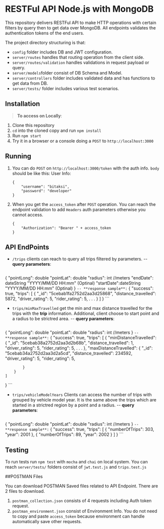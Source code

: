 
# RESTFul API Node.js with MongoDB 


This repository delivers RESTFul API to make HTTP operations with certain filters by query then to get data over MongoDB. All endpoints validates the authentication tokens of the end users.

The project directory structuring is that:
* `config` folder includes DB and JWT configuration.
* `server/routes` handles that routing operation from the client side. 
* `server/routes/validation` handles validations in request payload or query.
* `server/models`folder consist of DB Schema and Model.
* `server/controllers` folder includes validated data and has functions to get data from DB.
* `server/tests/` folder includes various test scenarios.

## Installation
> **To access on Locally**:
1. Clone this repository
2. `cd` into the cloned copy and run `npm install`
3. Run `npm start`
4. Try it in a browser or a console doing a `POST` to `http://localhost:3000`

## Running

1. You can do `POST` on `http://localhost:3000/token` with the auth info. `body` should be like this:
User Info:
    ```
    {
        "username": "bitaksi",
        "password": "developer"
    }
    ```
2. When you get the `access_token` after `POST` operation. You can reach the endpoint validation to add `Headers` auth parameters otherwise you cannot access.
    ```
    {
        "Authorization": "Bearer " + access_token
    }
    ```

## API EndPoints

* `/trips` clients can reach to query all trips filtered by parameters.
-- **query parameters**:
    ```
{
    "pointLong": double
    "pointLat": double
    "radius": int  //meters
    "endDate": dateString "YYYY/MM/DD HH:mm" (Optinal)
    "startDate":dateString "YYYY/MM/DD HH:mm" (Optinal)
}
    ```
	-- **response sample**:
    ```
{
 "success": true,
    "trips": [
        {
            "_id": "5cebab1fa2752d2aa3d25868",
            "distance_travelled": 5872,
            "driver_rating": 5,
            "rider_rating": 5,
			.
			.
			.
        }
    ]
}
    ```
* `trips/minMaxTravelled` get the min and max distance travelled for the trips with the **trip** information. Additional, client choose to start point and a radius to be strictred area.
-- **query parameters**:
    ```
{
    "pointLong": double
    "pointLat": double
    "radius": int  //meters
}
    ```
-- **response sample**:
    ```
{
    "success": true,
    "trips": [
        {
            "minDistanceTravelled": {
                "_id": "5cebab38a2752d2aa3d2b68b",
                "distance_travelled": 1,
                "driver_rating": 5,
                "rider_rating": 5,
				.
				.
				.
            },
            "maxDistanceTravelled": {
                "_id": "5cebab34a2752d2aa3d2a5cd",
                "distance_travelled": 234592,
                "driver_rating": 5,
                "rider_rating": 5,
                
            }
        }
    ]
}
    ```
* `trips/vehicleModelYears` Clients can access the number of trips with grouped by vehicle model year. It is the same above the trips which are started in a strictred region  by a point and a radius.
-- **query parameters**:
    ```
{
    "pointLong": double
    "pointLat": double
    "radius": int   //meters
}
    ```
-- **response sample**:
    ```
{
    "success": true,
    "trips": [
        {
            "numberOfTrips": 303,
            "year": 2001
        },
        {
            "numberOfTrips": 89,
            "year": 2002
        }
    ]
}
    ```

## Testing

To run tests  run  `npm test` with `mocha` and `chai` on local system. You can reach `server/tests/` folders consist of `jwt.test.js` and `trips.test.js`

##POSTMAN Files

You can download POSTMAN Saved files related to API Endpoint. There are 2 files to download.
1. `postman_collection.json` consists of 4 requests including Auth token request.
2.  `postman_environment.json` consist of Environment Info. You do not need to copy and paste `access_token` because environment can handle automatically save other requests.

